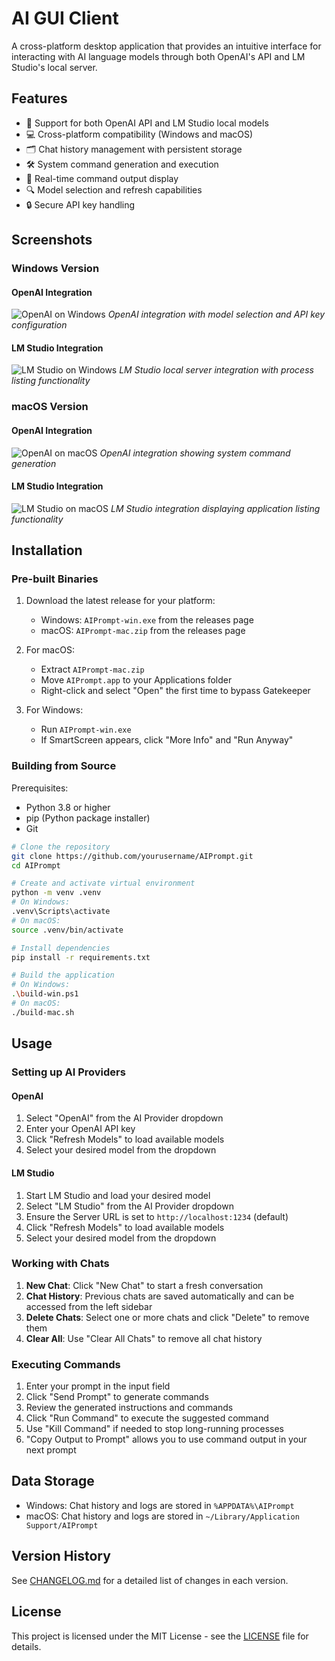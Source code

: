 # AI GUI Client

A cross-platform desktop application that provides an intuitive interface for interacting with AI language models through both OpenAI's API and LM Studio's local server.

## Features

- 🔄 Support for both OpenAI API and LM Studio local models
- 💻 Cross-platform compatibility (Windows and macOS)
- 🗂️ Chat history management with persistent storage
- 🛠️ System command generation and execution
- 📝 Real-time command output display
- 🔍 Model selection and refresh capabilities
- 🔒 Secure API key handling

## Screenshots

### Windows Version

#### OpenAI Integration
![OpenAI on Windows](docs/images/windows-openai.png)
*OpenAI integration with model selection and API key configuration*

#### LM Studio Integration
![LM Studio on Windows](docs/images/windows-lmstudio.png)
*LM Studio local server integration with process listing functionality*

### macOS Version

#### OpenAI Integration
![OpenAI on macOS](docs/images/mac-openai.png)
*OpenAI integration showing system command generation*

#### LM Studio Integration
![LM Studio on macOS](docs/images/mac-lmstudio.png)
*LM Studio integration displaying application listing functionality*

## Installation

### Pre-built Binaries

1. Download the latest release for your platform:
   - Windows: `AIPrompt-win.exe` from the releases page
   - macOS: `AIPrompt-mac.zip` from the releases page

2. For macOS:
   - Extract `AIPrompt-mac.zip`
   - Move `AIPrompt.app` to your Applications folder
   - Right-click and select "Open" the first time to bypass Gatekeeper

3. For Windows:
   - Run `AIPrompt-win.exe`
   - If SmartScreen appears, click "More Info" and "Run Anyway"

### Building from Source

Prerequisites:
- Python 3.8 or higher
- pip (Python package installer)
- Git

```bash
# Clone the repository
git clone https://github.com/yourusername/AIPrompt.git
cd AIPrompt

# Create and activate virtual environment
python -m venv .venv
# On Windows:
.venv\Scripts\activate
# On macOS:
source .venv/bin/activate

# Install dependencies
pip install -r requirements.txt

# Build the application
# On Windows:
.\build-win.ps1
# On macOS:
./build-mac.sh
```

## Usage

### Setting up AI Providers

#### OpenAI
1. Select "OpenAI" from the AI Provider dropdown
2. Enter your OpenAI API key
3. Click "Refresh Models" to load available models
4. Select your desired model from the dropdown

#### LM Studio
1. Start LM Studio and load your desired model
2. Select "LM Studio" from the AI Provider dropdown
3. Ensure the Server URL is set to `http://localhost:1234` (default)
4. Click "Refresh Models" to load available models
5. Select your desired model from the dropdown

### Working with Chats

1. **New Chat**: Click "New Chat" to start a fresh conversation
2. **Chat History**: Previous chats are saved automatically and can be accessed from the left sidebar
3. **Delete Chats**: Select one or more chats and click "Delete" to remove them
4. **Clear All**: Use "Clear All Chats" to remove all chat history

### Executing Commands

1. Enter your prompt in the input field
2. Click "Send Prompt" to generate commands
3. Review the generated instructions and commands
4. Click "Run Command" to execute the suggested command
5. Use "Kill Command" if needed to stop long-running processes
6. "Copy Output to Prompt" allows you to use command output in your next prompt

## Data Storage

- Windows: Chat history and logs are stored in `%APPDATA%\AIPrompt`
- macOS: Chat history and logs are stored in `~/Library/Application Support/AIPrompt`

## Version History

See [CHANGELOG.md](CHANGELOG.md) for a detailed list of changes in each version.

## License

This project is licensed under the MIT License - see the [LICENSE](LICENSE) file for details. 